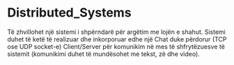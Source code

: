 # Distributed_Systems
Të zhvillohet një sistemi i shpërndarë për argëtim me lojën e shahut. Sistemi duhet të ketë të realizuar dhe inkorporuar edhe një Chat duke përdorur (TCP ose UDP socket-e) Client/Server për komunikim në mes të shfrytëzuesve të sistemit (komunikimi duhet të mundësohet me tekst, zë dhe video). 
